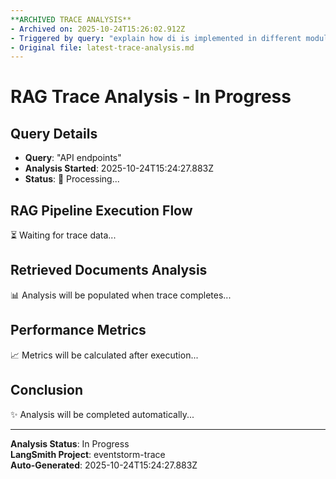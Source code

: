 ```yaml
---
**ARCHIVED TRACE ANALYSIS**
- Archived on: 2025-10-24T15:26:02.912Z
- Triggered by query: "explain how di is implemented in different modules of eventstorm.me app"
- Original file: latest-trace-analysis.md
---
```


# RAG Trace Analysis - In Progress

## Query Details
- **Query**: "API endpoints"
- **Analysis Started**: 2025-10-24T15:24:27.883Z
- **Status**: 🔄 Processing...

## RAG Pipeline Execution Flow
⏳ Waiting for trace data...

## Retrieved Documents Analysis
📊 Analysis will be populated when trace completes...

## Performance Metrics
📈 Metrics will be calculated after execution...

## Conclusion
✨ Analysis will be completed automatically...

---
**Analysis Status**: In Progress  
**LangSmith Project**: eventstorm-trace  
**Auto-Generated**: 2025-10-24T15:24:27.883Z
